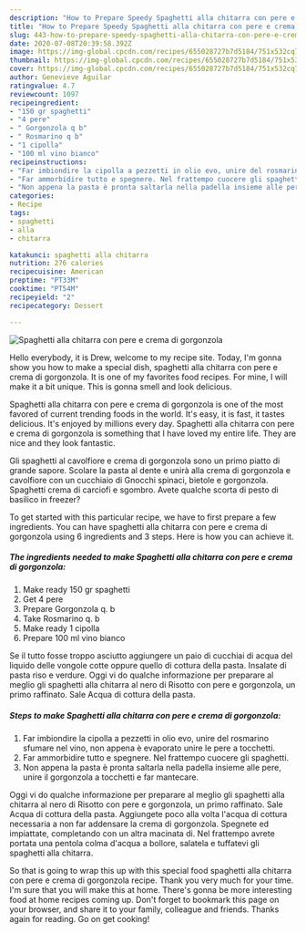 ```yaml
---
description: "How to Prepare Speedy Spaghetti alla chitarra con pere e crema di gorgonzola"
title: "How to Prepare Speedy Spaghetti alla chitarra con pere e crema di gorgonzola"
slug: 443-how-to-prepare-speedy-spaghetti-alla-chitarra-con-pere-e-crema-di-gorgonzola
date: 2020-07-08T20:39:58.392Z
image: https://img-global.cpcdn.com/recipes/655028727b7d5184/751x532cq70/spaghetti-alla-chitarra-con-pere-e-crema-di-gorgonzola-recipe-main-photo.jpg
thumbnail: https://img-global.cpcdn.com/recipes/655028727b7d5184/751x532cq70/spaghetti-alla-chitarra-con-pere-e-crema-di-gorgonzola-recipe-main-photo.jpg
cover: https://img-global.cpcdn.com/recipes/655028727b7d5184/751x532cq70/spaghetti-alla-chitarra-con-pere-e-crema-di-gorgonzola-recipe-main-photo.jpg
author: Genevieve Aguilar
ratingvalue: 4.7
reviewcount: 1097
recipeingredient:
- "150 gr spaghetti"
- "4 pere"
- " Gorgonzola q b"
- " Rosmarino q b"
- "1 cipolla"
- "100 ml vino bianco"
recipeinstructions:
- "Far imbiondire la cipolla a pezzetti in olio evo, unire del rosmarino sfumare nel vino, non appena è evaporato unire le pere a tocchetti."
- "Far ammorbidire tutto e spegnere. Nel frattempo cuocere gli spaghetti."
- "Non appena la pasta è pronta saltarla nella padella insieme alle pere, unire il gorgonzola a tocchetti e far mantecare."
categories:
- Recipe
tags:
- spaghetti
- alla
- chitarra

katakunci: spaghetti alla chitarra 
nutrition: 276 calories
recipecuisine: American
preptime: "PT33M"
cooktime: "PT54M"
recipeyield: "2"
recipecategory: Dessert

---
```



![Spaghetti alla chitarra con pere e crema di gorgonzola](https://img-global.cpcdn.com/recipes/655028727b7d5184/751x532cq70/spaghetti-alla-chitarra-con-pere-e-crema-di-gorgonzola-recipe-main-photo.jpg)

Hello everybody, it is Drew, welcome to my recipe site. Today, I'm gonna show you how to make a special dish, spaghetti alla chitarra con pere e crema di gorgonzola. It is one of my favorites food recipes. For mine, I will make it a bit unique. This is gonna smell and look delicious.

Spaghetti alla chitarra con pere e crema di gorgonzola is one of the most favored of current trending foods in the world. It's easy, it is fast, it tastes delicious. It's enjoyed by millions every day. Spaghetti alla chitarra con pere e crema di gorgonzola is something that I have loved my entire life. They are nice and they look fantastic.

Gli spaghetti al cavolfiore e crema di gorgonzola sono un primo piatto di grande sapore. Scolare la pasta al dente e unirà alla crema di gorgonzola e cavolfiore con un cucchiaio di Gnocchi spinaci, bietole e gorgonzola. Spaghetti crema di carciofi e sgombro. Avete qualche scorta di pesto di basilico in freezer?


To get started with this particular recipe, we have to first prepare a few ingredients. You can have spaghetti alla chitarra con pere e crema di gorgonzola using 6 ingredients and 3 steps. Here is how you can achieve it.

<!--inarticleads1-->

##### The ingredients needed to make Spaghetti alla chitarra con pere e crema di gorgonzola:

1. Make ready 150 gr spaghetti
1. Get 4 pere
1. Prepare  Gorgonzola q. b
1. Take  Rosmarino q. b
1. Make ready 1 cipolla
1. Prepare 100 ml vino bianco


Se il tutto fosse troppo asciutto aggiungere un paio di cucchiai di acqua del liquido delle vongole cotte oppure quello di cottura della pasta. Insalate di pasta riso e verdure. Oggi vi do qualche informazione per preparare al meglio gli spaghetti alla chitarra al nero di Risotto con pere e gorgonzola, un primo raffinato. Sale Acqua di cottura della pasta. 

<!--inarticleads2-->

##### Steps to make Spaghetti alla chitarra con pere e crema di gorgonzola:

1. Far imbiondire la cipolla a pezzetti in olio evo, unire del rosmarino sfumare nel vino, non appena è evaporato unire le pere a tocchetti.
1. Far ammorbidire tutto e spegnere. Nel frattempo cuocere gli spaghetti.
1. Non appena la pasta è pronta saltarla nella padella insieme alle pere, unire il gorgonzola a tocchetti e far mantecare.


Oggi vi do qualche informazione per preparare al meglio gli spaghetti alla chitarra al nero di Risotto con pere e gorgonzola, un primo raffinato. Sale Acqua di cottura della pasta. Aggiungete poco alla volta l&#39;acqua di cottura necessaria a non far addensare la crema di gorgonzola. Spegnete ed impiattate, completando con un altra macinata di. Nel frattempo avrete portata una pentola colma d&#39;acqua a bollore, salatela e tuffatevi gli spaghetti alla chitarra. 

So that is going to wrap this up with this special food spaghetti alla chitarra con pere e crema di gorgonzola recipe. Thank you very much for your time. I'm sure that you will make this at home. There's gonna be more interesting food at home recipes coming up. Don't forget to bookmark this page on your browser, and share it to your family, colleague and friends. Thanks again for reading. Go on get cooking!
